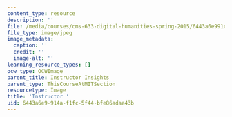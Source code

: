 ```yaml
---
content_type: resource
description: ''
file: /media/courses/cms-633-digital-humanities-spring-2015/6443a6e9914af1fc5f44bfe86adaa43b_instructor.jpg
file_type: image/jpeg
image_metadata:
  caption: ''
  credit: ''
  image-alt: ''
learning_resource_types: []
ocw_type: OCWImage
parent_title: Instructor Insights
parent_type: ThisCourseAtMITSection
resourcetype: Image
title: 'Instructor '
uid: 6443a6e9-914a-f1fc-5f44-bfe86adaa43b
---
```

